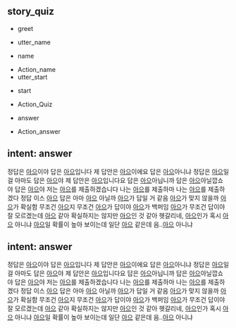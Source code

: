  ## story_quiz
* greet 
 - utter_name
 * name
 - Action_name
 - utter_start
* start
 - Action_Quiz
* answer
 - Action_answer
 ## intent: answer
정답은 [아으](answer)이야
답은 [아으](answer)입니다
제 답안은 [아으](answer)이에요
답은 [아으](answer)아니냐
정답은 [아으](answer)일걸
아마도 답은 [아으](answer)야
제 답안은 [아으](answer)입니다요
답은 [아으](answer)아닙니까
답은 [아으](answer)아닐깝쇼
야 답은 [아으](answer)야
저는 [아으](answer)를 제출하겠습니다
나는 [아으](answer)를 제출하마
나는 [아으](answer)를 제출하겠다
정답 이스 [아으](answer)
답은 아마 [아으](answer) 아닐까
[아으](answer)가 답일 거 같음
[아으](answer)가 맞지 않을까
[아으](answer)가 확실함
무조건 [아으](answer)지
무조건 [아으](answer)가 답이야
[아으](answer)가 백퍼임
[아으](answer)가 무조건 답이야
잘 모르겠는데 [아으](answer) 같아
확실하지는 않지만 [아으](answer)인 것 같아
헷갈리네, [아으](answer)인가
혹시 [아으](answer) 아니냐
[아으](answer)일 확률이 높아 보이는데
일단 [아으](answer) 같은데
음..[아으](answer) 아니냐

## intent: answer
정답은 [아으](answer)이야
답은 [아으](answer)입니다
제 답안은 [아으](answer)이에요
답은 [아으](answer)아니냐
정답은 [아으](answer)일걸
아마도 답은 [아으](answer)야
제 답안은 [아으](answer)입니다요
답은 [아으](answer)아닙니까
답은 [아으](answer)아닐깝쇼
야 답은 [아으](answer)야
저는 [아으](answer)를 제출하겠습니다
나는 [아으](answer)를 제출하마
나는 [아으](answer)를 제출하겠다
정답 이스 [아으](answer)
답은 아마 [아으](answer) 아닐까
[아으](answer)가 답일 거 같음
[아으](answer)가 맞지 않을까
[아으](answer)가 확실함
무조건 [아으](answer)지
무조건 [아으](answer)가 답이야
[아으](answer)가 백퍼임
[아으](answer)가 무조건 답이야
잘 모르겠는데 [아으](answer) 같아
확실하지는 않지만 [아으](answer)인 것 같아
헷갈리네, [아으](answer)인가
혹시 [아으](answer) 아니냐
[아으](answer)일 확률이 높아 보이는데
일단 [아으](answer) 같은데
음..[아으](answer) 아니냐
